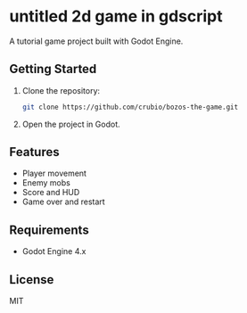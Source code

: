 # untitled 2d game in gdscript
A tutorial game project built with Godot Engine.

## Getting Started

1. Clone the repository:
   ```sh
   git clone https://github.com/crubio/bozos-the-game.git
   ```
2. Open the project in Godot.

## Features
- Player movement
- Enemy mobs
- Score and HUD
- Game over and restart

## Requirements
- Godot Engine 4.x

## License
MIT
